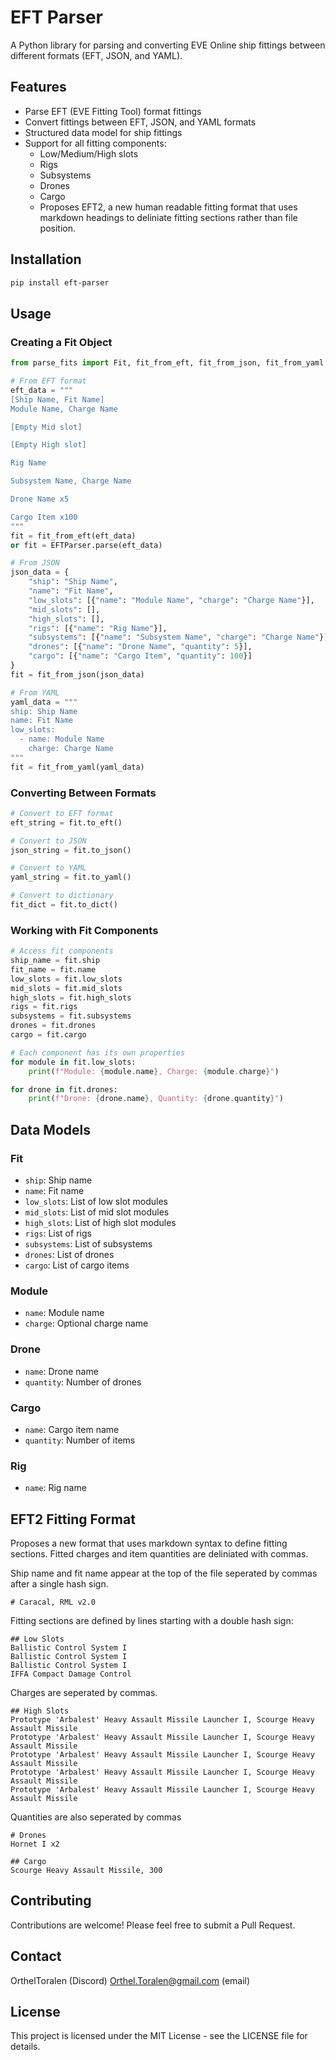 # EFT Parser

A Python library for parsing and converting EVE Online ship fittings between different formats (EFT, JSON, and YAML).


## Features

- Parse EFT (EVE Fitting Tool) format fittings
- Convert fittings between EFT, JSON, and YAML formats
- Structured data model for ship fittings
- Support for all fitting components:
  - Low/Medium/High slots
  - Rigs
  - Subsystems
  - Drones
  - Cargo
  - Proposes EFT2, a new human readable fitting format that uses markdown headings to deliniate fitting sections rather than file position. 

## Installation

```bash
pip install eft-parser
```

## Usage

### Creating a Fit Object

```python
from parse_fits import Fit, fit_from_eft, fit_from_json, fit_from_yaml

# From EFT format
eft_data = """
[Ship Name, Fit Name]
Module Name, Charge Name

[Empty Mid slot]

[Empty High slot]

Rig Name

Subsystem Name, Charge Name

Drone Name x5

Cargo Item x100
"""
fit = fit_from_eft(eft_data)
or fit = EFTParser.parse(eft_data)

# From JSON
json_data = {
    "ship": "Ship Name",
    "name": "Fit Name",
    "low_slots": [{"name": "Module Name", "charge": "Charge Name"}],
    "mid_slots": [],
    "high_slots": [],
    "rigs": [{"name": "Rig Name"}],
    "subsystems": [{"name": "Subsystem Name", "charge": "Charge Name"}],
    "drones": [{"name": "Drone Name", "quantity": 5}],
    "cargo": [{"name": "Cargo Item", "quantity": 100}]
}
fit = fit_from_json(json_data)

# From YAML
yaml_data = """
ship: Ship Name
name: Fit Name
low_slots:
  - name: Module Name
    charge: Charge Name
"""
fit = fit_from_yaml(yaml_data)
```

### Converting Between Formats

```python
# Convert to EFT format
eft_string = fit.to_eft()

# Convert to JSON
json_string = fit.to_json()

# Convert to YAML
yaml_string = fit.to_yaml()

# Convert to dictionary
fit_dict = fit.to_dict()
```

### Working with Fit Components

```python
# Access fit components
ship_name = fit.ship
fit_name = fit.name
low_slots = fit.low_slots
mid_slots = fit.mid_slots
high_slots = fit.high_slots
rigs = fit.rigs
subsystems = fit.subsystems
drones = fit.drones
cargo = fit.cargo

# Each component has its own properties
for module in fit.low_slots:
    print(f"Module: {module.name}, Charge: {module.charge}")

for drone in fit.drones:
    print(f"Drone: {drone.name}, Quantity: {drone.quantity}")
```

## Data Models

### Fit
- `ship`: Ship name
- `name`: Fit name
- `low_slots`: List of low slot modules
- `mid_slots`: List of mid slot modules
- `high_slots`: List of high slot modules
- `rigs`: List of rigs
- `subsystems`: List of subsystems
- `drones`: List of drones
- `cargo`: List of cargo items

### Module
- `name`: Module name
- `charge`: Optional charge name

### Drone
- `name`: Drone name
- `quantity`: Number of drones

### Cargo
- `name`: Cargo item name
- `quantity`: Number of items

### Rig
- `name`: Rig name

## EFT2 Fitting Format

Proposes a new format that uses markdown syntax to define fitting sections. Fitted charges and item quantities are deliniated with commas. 

Ship name and fit name appear at the top of the file seperated by commas after a single hash sign. 

```
# Caracal, RML v2.0
```

Fitting sections are defined by lines starting with a double hash sign:
```
## Low Slots
Ballistic Control System I
Ballistic Control System I
Ballistic Control System I
IFFA Compact Damage Control
```

Charges are seperated by commas.

```
## High Slots
Prototype 'Arbalest' Heavy Assault Missile Launcher I, Scourge Heavy Assault Missile
Prototype 'Arbalest' Heavy Assault Missile Launcher I, Scourge Heavy Assault Missile
Prototype 'Arbalest' Heavy Assault Missile Launcher I, Scourge Heavy Assault Missile
Prototype 'Arbalest' Heavy Assault Missile Launcher I, Scourge Heavy Assault Missile
Prototype 'Arbalest' Heavy Assault Missile Launcher I, Scourge Heavy Assault Missile
```
Quantities are also seperated by commas

```
# Drones
Hornet I x2

## Cargo
Scourge Heavy Assault Missile, 300
```

## Contributing

Contributions are welcome! Please feel free to submit a Pull Request. 

## Contact
OrthelToralen (Discord)
Orthel.Toralen@gmail.com (email)

## License

This project is licensed under the MIT License - see the LICENSE file for details.
